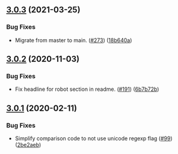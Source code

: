 ## [3.0.3](https://github.com/thenativeweb/boolean/compare/3.0.2...3.0.3) (2021-03-25)


### Bug Fixes

* Migrate from master to main. ([#273](https://github.com/thenativeweb/boolean/issues/273)) ([18b640a](https://github.com/thenativeweb/boolean/commit/18b640af858d26b4dd76b9de443a4039e1e2131a))

## [3.0.2](https://github.com/thenativeweb/boolean/compare/3.0.1...3.0.2) (2020-11-03)


### Bug Fixes

* Fix headline for robot section in readme. ([#191](https://github.com/thenativeweb/boolean/issues/191)) ([6b7b72b](https://github.com/thenativeweb/boolean/commit/6b7b72b6d5d5c1ad2251c5959b35c8c87b3421a5))

## [3.0.1](https://github.com/thenativeweb/boolean/compare/3.0.0...3.0.1) (2020-02-11)


### Bug Fixes

* Simplify comparison code to not use unicode regexp flag ([#99](https://github.com/thenativeweb/boolean/issues/99)) ([2be2aeb](https://github.com/thenativeweb/boolean/commit/2be2aeb244c060eccb388dacc6903bbad193e745))
